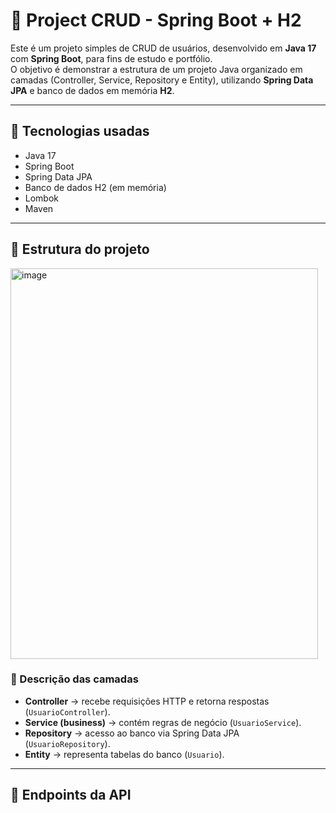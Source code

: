 # 📌 Project CRUD - Spring Boot + H2

Este é um projeto simples de CRUD de usuários, desenvolvido em **Java 17** com **Spring Boot**, para fins de estudo e portfólio.  
O objetivo é demonstrar a estrutura de um projeto Java organizado em camadas (Controller, Service, Repository e Entity), utilizando **Spring Data JPA** e banco de dados em memória **H2**.

---

## 🚀 Tecnologias usadas
- Java 17
- Spring Boot
- Spring Data JPA
- Banco de dados H2 (em memória)
- Lombok
- Maven

---

## 📂 Estrutura do projeto

<img width="492" height="625" alt="image" src="https://github.com/user-attachments/assets/89df9749-e428-4363-a4f1-6d69b4958f96" />


### 🔹 Descrição das camadas
- **Controller** → recebe requisições HTTP e retorna respostas (`UsuarioController`).
- **Service (business)** → contém regras de negócio (`UsuarioService`).
- **Repository** → acesso ao banco via Spring Data JPA (`UsuarioRepository`).
- **Entity** → representa tabelas do banco (`Usuario`).

---

## 📌 Endpoints da API


